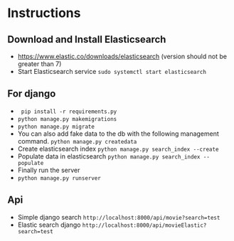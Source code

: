 # Instructions

## Download and Install Elasticsearch
- https://www.elastic.co/downloads/elasticsearch
(version should not be greater than 7)
- Start Elasticsearch service 
``` sudo systemctl start elasticsearch  ```

## For django
- ```  pip install -r requirements.py ```
- ``` python manage.py makemigrations ```
- ``` python manage.py migrate ```
- You can also add fake data to the db with the following management command.
``` python manage.py createdata ```
- Create elasticsearch index
``` python manage.py search_index --create ```
- Populate data in elasticsearch
```python manage.py search_index --populate ```
- Finally run the server
- ``` python manage.py runserver ```

## Api
- Simple django search
``` http://localhost:8000/api/movie?search=test ```
- Elastic search django
``` http://localhost:8000/api/movieElastic?search=test ```

